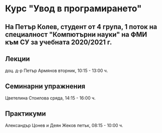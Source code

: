 # Курс "Увод в програмирането"
## На Петър Колев, студент от 4 група, 1 поток на специалност "Компютърни науки" на ФМИ към СУ за учебната 2020/2021 г.

## Лекции 
доц. д-р Петър Армянов
вторник, 10:15 - 13:00 ч.

## Семинарни упражнения
Цветелина Стоилова
сряда, 14:15 - 16:00 ч.

## Практикуми 
Александър Цонев и Деян Жеков
петък, 08:15 - 10:00 ч.